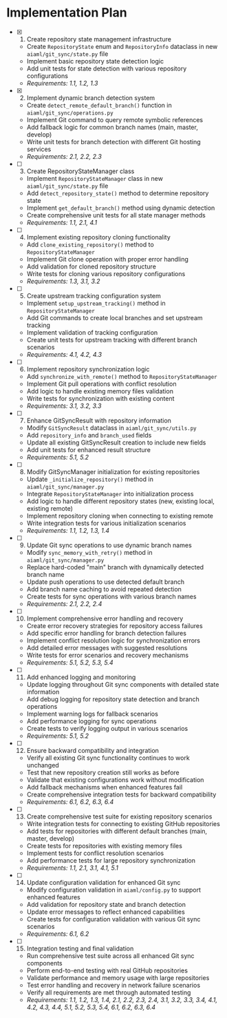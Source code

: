 # Implementation Plan

- [x] 1. Create repository state management infrastructure
  - Create `RepositoryState` enum and `RepositoryInfo` dataclass in new `aiaml/git_sync/state.py` file
  - Implement basic repository state detection logic
  - Add unit tests for state detection with various repository configurations
  - _Requirements: 1.1, 1.2, 1.3_

- [x] 2. Implement dynamic branch detection system
  - Create `detect_remote_default_branch()` function in `aiaml/git_sync/operations.py`
  - Implement Git command to query remote symbolic references
  - Add fallback logic for common branch names (main, master, develop)
  - Write unit tests for branch detection with different Git hosting services
  - _Requirements: 2.1, 2.2, 2.3_

- [ ] 3. Create RepositoryStateManager class
  - Implement `RepositoryStateManager` class in new `aiaml/git_sync/state.py` file
  - Add `detect_repository_state()` method to determine repository state
  - Implement `get_default_branch()` method using dynamic detection
  - Create comprehensive unit tests for all state manager methods
  - _Requirements: 1.1, 2.1, 4.1_

- [ ] 4. Implement existing repository cloning functionality
  - Add `clone_existing_repository()` method to `RepositoryStateManager`
  - Implement Git clone operation with proper error handling
  - Add validation for cloned repository structure
  - Write tests for cloning various repository configurations
  - _Requirements: 1.3, 3.1, 3.2_

- [ ] 5. Create upstream tracking configuration system
  - Implement `setup_upstream_tracking()` method in `RepositoryStateManager`
  - Add Git commands to create local branches and set upstream tracking
  - Implement validation of tracking configuration
  - Create unit tests for upstream tracking with different branch scenarios
  - _Requirements: 4.1, 4.2, 4.3_

- [ ] 6. Implement repository synchronization logic
  - Add `synchronize_with_remote()` method to `RepositoryStateManager`
  - Implement Git pull operations with conflict resolution
  - Add logic to handle existing memory files validation
  - Write tests for synchronization with existing content
  - _Requirements: 3.1, 3.2, 3.3_

- [ ] 7. Enhance GitSyncResult with repository information
  - Modify `GitSyncResult` dataclass in `aiaml/git_sync/utils.py`
  - Add `repository_info` and `branch_used` fields
  - Update all existing GitSyncResult creation to include new fields
  - Add unit tests for enhanced result structure
  - _Requirements: 5.1, 5.2_

- [ ] 8. Modify GitSyncManager initialization for existing repositories
  - Update `_initialize_repository()` method in `aiaml/git_sync/manager.py`
  - Integrate `RepositoryStateManager` into initialization process
  - Add logic to handle different repository states (new, existing local, existing remote)
  - Implement repository cloning when connecting to existing remote
  - Write integration tests for various initialization scenarios
  - _Requirements: 1.1, 1.2, 1.3, 1.4_

- [ ] 9. Update Git sync operations to use dynamic branch names
  - Modify `sync_memory_with_retry()` method in `aiaml/git_sync/manager.py`
  - Replace hard-coded "main" branch with dynamically detected branch name
  - Update push operations to use detected default branch
  - Add branch name caching to avoid repeated detection
  - Create tests for sync operations with various branch names
  - _Requirements: 2.1, 2.2, 2.4_

- [ ] 10. Implement comprehensive error handling and recovery
  - Create error recovery strategies for repository access failures
  - Add specific error handling for branch detection failures
  - Implement conflict resolution logic for synchronization errors
  - Add detailed error messages with suggested resolutions
  - Write tests for error scenarios and recovery mechanisms
  - _Requirements: 5.1, 5.2, 5.3, 5.4_

- [ ] 11. Add enhanced logging and monitoring
  - Update logging throughout Git sync components with detailed state information
  - Add debug logging for repository state detection and branch operations
  - Implement warning logs for fallback scenarios
  - Add performance logging for sync operations
  - Create tests to verify logging output in various scenarios
  - _Requirements: 5.1, 5.2_

- [ ] 12. Ensure backward compatibility and integration
  - Verify all existing Git sync functionality continues to work unchanged
  - Test that new repository creation still works as before
  - Validate that existing configurations work without modification
  - Add fallback mechanisms when enhanced features fail
  - Create comprehensive integration tests for backward compatibility
  - _Requirements: 6.1, 6.2, 6.3, 6.4_

- [ ] 13. Create comprehensive test suite for existing repository scenarios
  - Write integration tests for connecting to existing GitHub repositories
  - Add tests for repositories with different default branches (main, master, develop)
  - Create tests for repositories with existing memory files
  - Implement tests for conflict resolution scenarios
  - Add performance tests for large repository synchronization
  - _Requirements: 1.1, 2.1, 3.1, 4.1, 5.1_

- [ ] 14. Update configuration validation for enhanced Git sync
  - Modify configuration validation in `aiaml/config.py` to support enhanced features
  - Add validation for repository state and branch detection
  - Update error messages to reflect enhanced capabilities
  - Create tests for configuration validation with various Git sync scenarios
  - _Requirements: 6.1, 6.2_

- [ ] 15. Integration testing and final validation
  - Run comprehensive test suite across all enhanced Git sync components
  - Perform end-to-end testing with real GitHub repositories
  - Validate performance and memory usage with large repositories
  - Test error handling and recovery in network failure scenarios
  - Verify all requirements are met through automated testing
  - _Requirements: 1.1, 1.2, 1.3, 1.4, 2.1, 2.2, 2.3, 2.4, 3.1, 3.2, 3.3, 3.4, 4.1, 4.2, 4.3, 4.4, 5.1, 5.2, 5.3, 5.4, 6.1, 6.2, 6.3, 6.4_